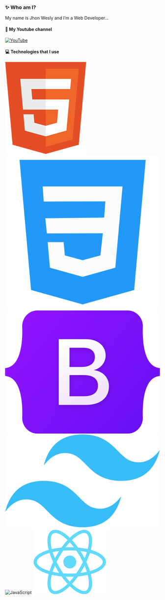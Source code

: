 ### ✨ Who am I?
My name is Jhon Wesly and I’m a Web Developer...

#### 🔗 My Youtube channel
[![YouTube](./assets/youtube.svg)](https://www.youtube.com/@AsmrProg)

#### 💻 Technologies that I use
![HTML5](./html.svg) ![CSS3](./assets/css.svg) ![Bootstrap](./assets/bootstrap.svg) ![TailwindCSS](./assets/tailwind.svg) ![JavaScript](./assets/javascript.svg) ![React](./assets/react.svg)

